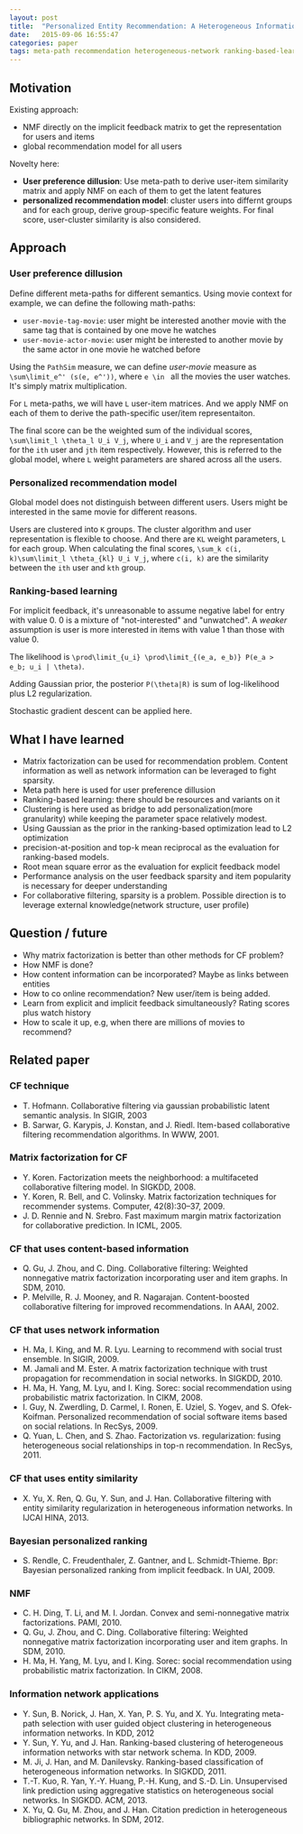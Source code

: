 ```yaml
---
layout: post
title:  "Personalized Entity Recommendation: A Heterogeneous Information Network Approach"
date:   2015-09-06 16:55:47
categories: paper
tags: meta-path recommendation heterogeneous-network ranking-based-learning
---
```


## Motivation

Existing approach:

- NMF directly on the implicit feedback matrix to get the representation for users and items
- global recommendation model for all users


Novelty here:

- **User preference dillusion**: Use meta-path to derive user-item similarity matrix and apply NMF on each of them to get the latent features
- **personalized recommendation model**: cluster users into differnt groups and for each group, derive group-specific feature weights. For final score, user-cluster similarity is also considered.

## Approach

### User preference dillusion

Define different meta-paths for different semantics. Using movie context for example, we can define the following math-paths:

- `user-movie-tag-movie`: user might be interested another movie with the same tag that is contained by one move he watches
- `user-movie-actor-movie`: user might be interested to another movie by the same actor in one movie he watched before

Using the `PathSim` measure, we can define *user-movie* measure as `\sum\limit_e^' (s(e, e^'))`, where `e \in ` all the movies the user watches. It's simply matrix multiplication.

For `L` meta-paths, we will have `L` user-item matrices. And we apply NMF on each of them to derive the path-specific user/item representaiton.

The final score can be the weighted sum of the individual scores, `\sum\limit_l \theta_l U_i V_j`, where `U_i` and `V_j` are the representation for the `ith` user and `jth` item respectively. However, this is referred to the global model, where `L` weight parameters are shared across all the users.

### Personalized recommendation model

Global model does not distinguish between different users. Users might be interested in the same movie for different reasons.

Users are clustered into `K` groups. The cluster algorithm and user representation is flexible to choose. And there are `KL` weight parameters, `L` for each group. When calculating the final scores, `\sum_k c(i, k)\sum\limit_l \theta_{kl} U_i V_j`, where `c(i, k)` are the similarity between the `ith` user and `kth` group.

### Ranking-based learning

For implicit feedback, it's unreasonable to assume negative label for entry with value 0. 0 is a mixture of "not-interested" and "unwatched". A *weaker* assumption is user is more interested in items with value 1 than those with value 0.

The likelihood is `\prod\limit_{u_i} \prod\limit_{(e_a, e_b)} P(e_a > e_b; u_i | \theta)`.

Adding Gaussian prior, the posterior `P(\theta|R)` is sum of log-likelihood plus L2 regularization.

Stochastic gradient descent can be applied here.


## What I have learned

- Matrix factorization can be used for recommendation problem. Content information as well as network information can be leveraged to fight sparsity.
- Meta path here is used for user preference dillusion
- Ranking-based learning: there should be resources and variants on it
- Clustering is here used as bridge to add personalization(more granularity) while keeping the parameter space relatively modest. 
- Using Gaussian as the prior in the ranking-based optimization lead to L2 optimization
- precision-at-position and top-k mean reciprocal as the evaluation for ranking-based models. 
- Root mean square error as the evaluation for explicit feedback model
- Performance analysis on the user feedback sparsity and item popularity is necessary for deeper understanding
- For collaborative filtering, sparsity is a problem. Possible direction is to leverage external knowledge(network structure, user profile)

## Question / future

- Why matrix factorization is better than other methods for CF problem?
- How NMF is done?
- How content information can be incorporated? Maybe as links between entities
- How to co online recommendation? New user/item is being added.
- Learn from explicit and implicit feedback simultaneously? Rating scores plus watch history
- How to scale it up, e.g,  when there are millions of movies to recommend?

## Related paper

### CF technique

- T. Hofmann. Collaborative filtering via gaussian probabilistic latent semantic analysis. In SIGIR, 2003
- B. Sarwar, G. Karypis, J. Konstan, and J. Riedl. Item-based collaborative filtering recommendation algorithms. In WWW, 2001.

### Matrix factorization for CF

- Y. Koren. Factorization meets the neighborhood: a multifaceted collaborative filtering model. In SIGKDD, 2008.
- Y. Koren, R. Bell, and C. Volinsky. Matrix factorization techniques for recommender systems. Computer, 42(8):30–37, 2009.
- J. D. Rennie and N. Srebro. Fast maximum margin matrix factorization for collaborative prediction. In ICML, 2005.

### CF that uses content-based information

- Q. Gu, J. Zhou, and C. Ding. Collaborative filtering: Weighted nonnegative matrix factorization incorporating user and item graphs. In SDM, 2010.
- P. Melville, R. J. Mooney, and R. Nagarajan. Content-boosted collaborative filtering for improved recommendations. In AAAI, 2002.

### CF that uses network information

- H. Ma, I. King, and M. R. Lyu. Learning to recommend with social trust ensemble. In SIGIR, 2009.
- M. Jamali and M. Ester. A matrix factorization technique with trust propagation for recommendation in social networks. In SIGKDD, 2010.
- H. Ma, H. Yang, M. Lyu, and I. King. Sorec: social recommendation using probabilistic matrix factorization. In CIKM, 2008.
- I. Guy, N. Zwerdling, D. Carmel, I. Ronen, E. Uziel, S. Yogev, and S. Ofek-Koifman. Personalized recommendation of social software items based on social relations. In RecSys, 2009.
- Q. Yuan, L. Chen, and S. Zhao. Factorization vs. regularization: fusing heterogeneous social relationships in top-n recommendation. In RecSys, 2011.

### CF that uses entity similarity

- X. Yu, X. Ren, Q. Gu, Y. Sun, and J. Han. Collaborative filtering with entity similarity regularization in heterogeneous information networks. In IJCAI HINA, 2013.

### Bayesian personalized ranking

- S. Rendle, C. Freudenthaler, Z. Gantner, and L. Schmidt-Thieme. Bpr: Bayesian personalized ranking from implicit feedback. In UAI, 2009.

### NMF

- C. H. Ding, T. Li, and M. I. Jordan. Convex and semi-nonnegative matrix factorizations. PAMI, 2010.
- Q. Gu, J. Zhou, and C. Ding. Collaborative filtering: Weighted nonnegative matrix factorization incorporating user and item graphs. In SDM, 2010.
- H. Ma, H. Yang, M. Lyu, and I. King. Sorec: social recommendation using probabilistic matrix factorization. In CIKM, 2008.


### Information network applications

- Y. Sun, B. Norick, J. Han, X. Yan, P. S. Yu, and X. Yu. Integrating meta-path selection with user guided object clustering in heterogeneous information networks. In KDD, 2012
- Y. Sun, Y. Yu, and J. Han. Ranking-based clustering of heterogeneous information networks with star network schema. In KDD, 2009.
- M. Ji, J. Han, and M. Danilevsky. Ranking-based classification of heterogeneous information networks. In SIGKDD, 2011.
- T.-T. Kuo, R. Yan, Y.-Y. Huang, P.-H. Kung, and S.-D. Lin. Unsupervised link prediction using aggregative statistics on heterogeneous social networks. In SIGKDD. ACM, 2013.
- X. Yu, Q. Gu, M. Zhou, and J. Han. Citation prediction in heterogeneous bibliographic networks. In SDM, 2012.

